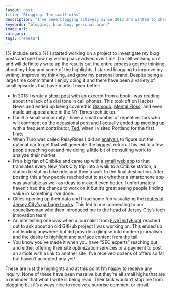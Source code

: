```yaml
---
layout: post
title: "Blogging: The small wins"
description: "I've bene blogging actively since 2013 and wanted to share a few of the small highlights I've experienced."
keywords: "blogging, branding, personal brand"
image_url:
category:
tags: ["#meta"]
---
```

{% include setup %}
I started working on a project to investigate my blog posts and see how my writing has evolved over time. I’m still working on it and will definitely write up the results but the entire process got me thinking about my blog and some of the highlights. I started blogging to improve my writing, improve my thinking, and grow my personal brand. Despite being a large time commitment I enjoy doing it and there have been a variety of small episodes that have made it even better:

- In 2013 I wrote a [short post](http://dangoldin.com/2013/04/12/why-dont-cellphones-have-a-dialtone/) with an excerpt from a book I was reading about the lack of a dial tone in cell phones. This took off on Hacker News and ended up being covered in [Gizmodo](http://gizmodo.com/5994589/why-your-cell-phone-doesnt-have-a-dial-tone), [Mental Floss](http://mentalfloss.com/article/50185/why-don%E2%80%99t-cell-phones-have-dial-tones), and even made an appearance in the NY Times tech ticker.
- I built a small community. I have a small number of repeat visitors who will comment on the occasional post and I actually ended up meeting up with a frequent contributor, [Ted](https://twitter.com/tedder42), when I visited Portland for the first time.
- When Turo was called RelayRides I did an [analysis](http://dangoldin.com/2015/06/07/finding-the-optimal-car-to-list-on-relayrides/) to figure out the optimal car to get that will generate the biggest return. This led to a few people reaching out and me doing a little bit of consulting work to analyze their market.
- I’m a big fan of Citibike and came up with a [small web app](http://dangoldin.com/citibike-station-directions/station-to-station.html) to that translates every New York City trip into a walk to a Citibike station, a station to station bike ride, and then a walk to the final destination. After posting this a few people reached out to ask whether a smartphone app was available as well as ideas to make it even better. I unfortunately haven’t had the chance to work on it but it’s great seeing people finding value in something I’ve done.
- Cities opening up their data and I had some fun visualizing the [routes of Jersey City’s garbage trucks](http://dangoldin.com/2015/12/12/jersey-city-garbage-truck-routes/). This led to me connecting to our councliwoman who then introduced me to the head of Jersey City’s tech innovation team.
- An interesting one was when a journalist from [FiveThirtyEight](http://fivethirtyeight.com/) reached out to ask about an old GItHub project I was working on. This ended up not leading anywhere but did provide a glimpse into modern journalism and the desire to highlight and surface content from the tail.
- You know you’ve made it when you have “SEO experts” reaching out and either offering their site optimization services or a payment to post an article with a link to another site. I’ve received dozens of offers so far but haven’t accepted any yet!

These are just the highlights and at this point I’m happy to receive any inquiry. None of these have been massive but they’re all small highs that are a reminder that what I write is being read. Their lack wouldn’t stop me from blogging but it’s always nice to receive a surprise comment or email.
